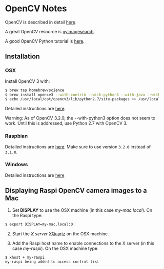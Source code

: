 # OpenCV Notes

OpenCV is described in detail [here](http://opencv.org).

A great OpenCV resource is [pyimagesearch](http://www.pyimagesearch.com).

A good OpenCV Python tutorial is 
[here](http://docs.opencv.org/3.0-beta/doc/py_tutorials/py_tutorials.html).

## Installation

### OSX

Install OpenCV 3 with:

```bash
$ brew tap homebrew/science
$ brew install opencv3 --with-contrib --with-python3 --with-java --with-examples 
$ echo /usr/local/opt/opencv3/lib/python2.7/site-packages >> /usr/local/lib/python2.7/site-packages/opencv3.pth
```

Detailed instructions are 
[here](http://www.pyimagesearch.com/2016/12/19/install-opencv-3-on-macos-with-homebrew-the-easy-way/).

<aside class="warning">
Warning: As of OpenCV 3.2.0, the --with-python3 option does not seem to work. Until this is 
addressed, use Python 2.7 with OpenCV 3.
</aside>

### Raspbian

Detailed instructions are 
[here](http://www.pyimagesearch.com/2016/04/18/install-guide-raspberry-pi-3-raspbian-jessie-opencv-3/).
Make sure to use version `3.2.0` instead of `3.1.0`.

### Windows

Detailed instructions are [here](http://www.learnopencv.com/install-opencv3-on-windows/)

## Displaying Raspi OpenCV camera images to a Mac

1) Set **DISPLAY** to use the OSX machine (in this case *my-mac.local*). 
On the Raspi type:
```bash
$ export DISPLAY=my-mac.local:0
```

2) Start the *[X](https://en.wikipedia.org/wiki/X_Window_System) server* 
[XQuartz](https://www.xquartz.org) on the OSX machine.

3) Add the Raspi host name to enable connections to the X server (in this case *my-raspi*). 
On the OSX machine type:
```bash
$ xhost + my-raspi
my-raspi being added to access control list
```
